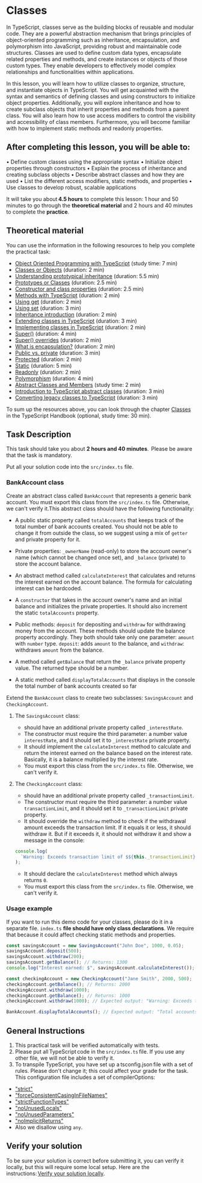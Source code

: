 # Classes

In TypeScript, classes serve as the building blocks of reusable and modular code. They are a powerful abstraction mechanism that brings principles of object-oriented programming such as inheritance, encapsulation, and polymorphism into JavaScript, providing robust and maintainable code structures. Classes are used to define custom data types, encapsulate related properties and methods, and create instances or objects of those custom types. They enable developers to effectively model complex relationships and functionalities within applications.

In this lesson, you will learn how to utilize classes to organize, structure, and instantiate objects in TypeScript. You will get acquainted with the syntax and semantics of defining classes and using constructors to initialize object properties. Additionally, you will explore inheritance and how to create subclass objects that inherit properties and methods from a parent class. You will also learn how to use access modifiers to control the visibility and accessibility of class members. Furthermore, you will become familiar with how to implement static methods and readonly properties. 

## After completing this lesson, you will be able to:

• Define custom classes using the appropriate syntax
• Initialize object properties through constructors
• Explain the process of inheritance and creating subclass objects
• Describe abstract classes and how they are used
• List the different access modifiers, static methods, and properties
• Use classes to develop robust, scalable applications

It will take you about **4.5 hours** to complete this lesson: 1 hour and 50 minutes to go through the **theoretical material** and 2 hours and 40 minutes to complete the **practice**.

## Theoretical material
You can use the information in the following resources to help you complete the practical task:

- [Object Oriented Programming with TypeScript](https://dev.to/kevin_odongo35/object-oriented-programming-with-typescript-574o) (study time: 7 min)
- [Classes or Objects](https://www.linkedin.com/learning/typescript-object-oriented-programming/classes-vs-objects-2?autoplay=true&resume=false&u=2113185) (duration: 2 min)
- [Understanding prototypical inheritance](https://code-craft.hashnode.dev/understand-prototypal-inheritance-in-a-simple-way) (duration: 5.5 min)
- [Prototypes or Classes](https://www.linkedin.com/learning/typescript-object-oriented-programming/prototypes-vs-classes-2?autoplay=true&resume=false&u=2113185) (duration: 2.5 min)
- [Constructor and class properties](https://www.linkedin.com/learning/typescript-object-oriented-programming/constructor-and-class-properties-2?autoplay=true&resume=false&u=2113185) (duration: 2.5 min)
- [Methods with TypeScript](https://www.linkedin.com/learning/typescript-object-oriented-programming/methods-with-typescript-2?autoplay=true&resume=false&u=2113185) (duration: 2 min)
- [Using get](https://www.linkedin.com/learning/typescript-object-oriented-programming/using-get-2?autoplay=true&resume=false&u=2113185) (duration: 2 min)
- [Using set](https://www.linkedin.com/learning/typescript-object-oriented-programming/using-set-2?autoplay=true&resume=false&u=2113185) (duration: 3 min)
- [Inheritance introduction](https://www.linkedin.com/learning/typescript-object-oriented-programming/inheritance-introduction-2?autoplay=true&resume=false&u=2113185) (duration: 2 min)
- [Extending classes in TypeScript](https://www.linkedin.com/learning/typescript-object-oriented-programming/extending-classes-in-typescript-2?autoplay=true&resume=false&u=2113185) (duration: 3 min)
- [Implementing classes in TypeScript](https://www.linkedin.com/learning/typescript-object-oriented-programming/implementing-classes-in-typescript-2?autoplay=true&resume=false&u=2113185) (duration: 2 min)
- [Super()](https://www.linkedin.com/learning/typescript-object-oriented-programming/super-2?autoplay=true&resume=false&u=2113185) (duration: 4 min)
- [Super() overrides](https://www.linkedin.com/learning/typescript-object-oriented-programming/super-overrides-2?autoplay=true&resume=false&u=2113185) (duration: 2 min)
- [What is encapsulation?](https://www.linkedin.com/learning/typescript-object-oriented-programming/what-is-encapsulation-2?autoplay=true&resume=false&u=2113185) (duration: 2 min)
- [Public vs. private](https://www.linkedin.com/learning/typescript-object-oriented-programming/public-vs-private-2?autoplay=true&resume=false&u=2113185) (duration: 3 min)
- [Protected](https://www.linkedin.com/learning/typescript-object-oriented-programming/protected-2?autoplay=true&resume=false&u=2113185) (duration: 2 min)
- [Static](https://www.linkedin.com/learning/typescript-object-oriented-programming/static-2?autoplay=true&resume=false&u=2113185) (duration: 5 min)
- [Readonly](https://www.linkedin.com/learning/typescript-object-oriented-programming/readonly-2?autoplay=true&resume=false&u=2113185) (duration: 2 min)
- [Polymorphism](https://www.linkedin.com/learning/typescript-object-oriented-programming/polymorphism-2?autoplay=true&resume=false&u=2113185) (duration: 4 min)
- [Abstract Classes and Members](https://www.typescriptlang.org/docs/handbook/classes.html#abstract-classes) (study time: 2 min)
- [Introduction to TypeScript abstract classes](https://www.typescripttutorial.net/typescript-tutorial/typescript-abstract-classes/) (duration: 3 min)
- [Converting legacy classes to TypeScript](https://www.linkedin.com/learning/typescript-object-oriented-programming/converting-legacy-classes-to-typescript-2?autoplay=true&resume=false&u=2113185) (duration: 3 min)

To sum up the resources above, you can look through the chapter [Classes](https://www.typescriptlang.org/docs/handbook/2/classes.html) in the TypeScript Handbook (optional, study time: 30 min).

## Task Description

This task should take you about **2 hours and 40 minutes**.  
Please be aware that the task is mandatory.  

Put all your solution code into the `src/index.ts` file.

### BankAccount class
Create an abstract class called `BankAccount` that represents a generic bank account. You must export this class from the `src/index.ts` file. Otherwise, we can't verify it.This abstract class should have the following functionality:

- A public static property called `totalAccounts` that keeps track of the total number of bank accounts created. You should not be able to change it from outside the class, so we suggest using a mix of `getter` and private property for it.
- Private properties: `_ownerName` (read-only) to store the account owner's name (which cannot be changed once set), and `_balance` (private) to store the account balance.
- An abstract method called `calculateInterest` that calculates and returns the interest earned on the account balance. The formula for calculating interest can be hardcoded.
- A `constructor` that takes in the account owner's name and an initial balance and initializes the private properties. It should also increment the static `totalAccounts` property.
- Public methods: `deposit` for depositing and `withdraw` for withdrawing money from the account. These methods should update the balance property accordingly. They both should take only one parameter: `amount` with `number` type. `deposit`: adds `amount` to the balance, and `withdraw`: withdraws `amount` from the balance.

- A method called `getBalance` that return the `_balance` private property value. The returned type should be a number.
- A static method called `displayTotalAccounts` that displays in the console the total number of bank accounts created so far


Extend the `BankAccount` class to create two subclasses: `SavingsAccount` and `CheckingAccount`.

1. The `SavingsAccount` class:

   - should have an additional private property called `_interestRate`.
   - The constructor must require the third parameter: a number value `interestRate`, and it should set it to `_interestRate` private property.
   - It should implement the `calculateInterest` method to calculate and return the interest earned on the balance based on the interest rate. Basically, it is a balance multiplied by the interest rate.
   - You must export this class from the `src/index.ts` file. Otherwise, we can't verify it.

2. The `CheckingAccount` class:
   - should have an additional private property called `_transactionLimit`.
   - The constructor must require the third parameter: a number value `transactionLimit`, and it should set it to `_transactionLimit` private property.
   - It should override the `withdraw` method to check if the withdrawal amount exceeds the transaction limit. If it equals it or less, it should withdraw it. But if it exceeds it, it should not withdraw it and show a message in the console:
   ```ts
   console.log(
     `Warning: Exceeds transaction limit of $${this._transactionLimit}`
   );
   ```
   - It should declare the `calculateInterest` method which always returns `0`.
   - You must export this class from the `src/index.ts` file. Otherwise, we can't verify it.

### Usage example

If you want to run this demo code for your classes, please do it in a separate file. `index.ts` **file should have only class declarations**. We require that because it could affect checking static methods and properties.

```ts
const savingsAccount = new SavingsAccount("John Doe", 1000, 0.05);
savingsAccount.deposit(500);
savingsAccount.withdraw(200);
savingsAccount.getBalance(); // Returns: 1300
console.log("Interest earned: $", savingsAccount.calculateInterest()); // Expected output: "Interest earned: $65"

const checkingAccount = new CheckingAccount("Jane Smith", 2000, 500);
checkingAccount.getBalance(); // Returns: 2000
checkingAccount.withdraw(1000);
checkingAccount.getBalance(); // Returns: 1000
checkingAccount.withdraw(1000); // Expected output: "Warning: Exceeds transaction limit of $500"

BankAccount.displayTotalAccounts(); // Expected output: "Total accounts: 2"
```

## General Instructions

1. This practical task will be verified automatically with tests.
2. Please put all TypeScript code in the `src/index.ts` file. If you use any other file, we will not be able to verify it.
3. To transpile TypeScript, you have set up a tsconfig.json file with a set of rules. Please don't change it; this could affect your grade for the task. This configuration file includes a set of compilerOptions:

- ["strict"](https://www.typescriptlang.org/tsconfig#strict)
- ["forceConsistentCasingInFileNames"](https://www.typescriptlang.org/tsconfig#forceConsistentCasingInFileNames)
- ["strictFunctionTypes"](https://www.typescriptlang.org/tsconfig#strictFunctionTypes)
- ["noUnusedLocals"](https://www.typescriptlang.org/tsconfig#noUnusedLocals)
- ["noUnusedParameters"](https://www.typescriptlang.org/tsconfig#noUnusedParameters)
- ["noImplicitReturns"](https://www.typescriptlang.org/tsconfig#noImplicitReturns)
- Also we disallow using `any`.

## Verify your solution 

To be sure your solution is correct before submitting it, you can verify it locally, but this will require some local setup. Here are the instructions: [Verify your solution locally](https://gitlab.com/gap-bs-front-end-autocode-documents/autocode-documents/-/blob/main/docs/VerifySolutionLocally.md).
